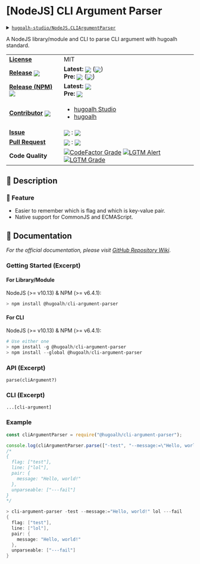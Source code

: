 # \[NodeJS\] CLI Argument Parser

<details>
  <summary><a href="https://github.com/hugoalh-studio/NodeJS.CLIArgumentParser"><code>hugoalh-studio/NodeJS.CLIArgumentParser</code></a></summary>
  <img align="center" alt="GitHub Language Count" src="https://img.shields.io/github/languages/count/hugoalh-studio/NodeJS.CLIArgumentParser?logo=github&logoColor=ffffff&style=flat-square" />
  <img align="center" alt="GitHub Top Langauge" src="https://img.shields.io/github/languages/top/hugoalh-studio/NodeJS.CLIArgumentParser?logo=github&logoColor=ffffff&style=flat-square" />
  <img align="center" alt="GitHub Repo Size" src="https://img.shields.io/github/repo-size/hugoalh-studio/NodeJS.CLIArgumentParser?logo=github&logoColor=ffffff&style=flat-square" />
  <img align="center" alt="GitHub Code Size" src="https://img.shields.io/github/languages/code-size/hugoalh-studio/NodeJS.CLIArgumentParser?logo=github&logoColor=ffffff&style=flat-square" />
  <img align="center" alt="GitHub Watcher" src="https://img.shields.io/github/watchers/hugoalh-studio/NodeJS.CLIArgumentParser?logo=github&logoColor=ffffff&style=flat-square" />
  <img align="center" alt="GitHub Star" src="https://img.shields.io/github/stars/hugoalh-studio/NodeJS.CLIArgumentParser?logo=github&logoColor=ffffff&style=flat-square" />
  <img align="center" alt="GitHub Fork" src="https://img.shields.io/github/forks/hugoalh-studio/NodeJS.CLIArgumentParser?logo=github&logoColor=ffffff&style=flat-square" />
</details>

A NodeJS library/module and CLI to parse CLI argument with hugoalh standard.

<table>
  <tr>
    <td><a href="./LICENSE.md"><b>License</b></a></td>
    <td>MIT</td>
  </tr>
  <tr>
    <td><a href="https://github.com/hugoalh-studio/NodeJS.CLIArgumentParser/releases"><b>Release</b></a> <img align="center" src="https://img.shields.io/github/downloads/hugoalh-studio/NodeJS.CLIArgumentParser/total?label=%20&style=flat-square" /></td>
    <td>
      <b>Latest:</b> <img align="center" src="https://img.shields.io/github/release/hugoalh-studio/NodeJS.CLIArgumentParser?sort=semver&label=%20&style=flat-square" /> (<img align="center" src="https://img.shields.io/github/release-date/hugoalh-studio/NodeJS.CLIArgumentParser?label=%20&style=flat-square" />)<br />
      <b>Pre:</b> <img align="center" src="https://img.shields.io/github/release/hugoalh-studio/NodeJS.CLIArgumentParser?include_prereleases&sort=semver&label=%20&style=flat-square" /> (<img align="center" src="https://img.shields.io/github/release-date-pre/hugoalh-studio/NodeJS.CLIArgumentParser?label=%20&style=flat-square" />)
    </td>
  </tr>
  <tr>
    <td><a href="https://www.npmjs.com/package/@hugoalh/cli-argument-parser"><b>Release (NPM)</b></a> <img align="center" src="https://img.shields.io/npm/dt/@hugoalh/cli-argument-parser?label=%20&style=flat-square" /></td>
    <td>
      <b>Latest:</b> <img align="center" src="https://img.shields.io/npm/v/@hugoalh/cli-argument-parser/latest?label=%20&style=flat-square" /><br />
      <b>Pre:</b> <img align="center" src="https://img.shields.io/npm/v/@hugoalh/cli-argument-parser/pre?label=%20&style=flat-square" />
    </td>
  </tr>
  <tr>
    <td><a href="https://github.com/hugoalh-studio/NodeJS.CLIArgumentParser/graphs/contributors"><b>Contributor</b></a> <img align="center" src="https://img.shields.io/github/contributors/hugoalh-studio/NodeJS.CLIArgumentParser?label=%20&style=flat-square" /></td>
    <td><ul>
        <li><a href="https://github.com/hugoalh-studio">hugoalh Studio</a></li>
        <li><a href="https://github.com/hugoalh">hugoalh</a></li>
    </ul></td>
  </tr>
  <tr>
    <td><a href="https://github.com/hugoalh-studio/NodeJS.CLIArgumentParser/issues?q=is%3Aissue"><b>Issue</b></a></td>
    <td><img align="center" src="https://img.shields.io/github/issues-raw/hugoalh-studio/NodeJS.CLIArgumentParser?label=%20&style=flat-square" /> : <img align="center" src="https://img.shields.io/github/issues-closed-raw/hugoalh-studio/NodeJS.CLIArgumentParser?label=%20&style=flat-square" /></td>
  </tr>
  <tr>
    <td><a href="https://github.com/hugoalh-studio/NodeJS.CLIArgumentParser/pulls?q=is%3Apr"><b>Pull Request</b></a></td>
    <td><img align="center" src="https://img.shields.io/github/issues-pr-raw/hugoalh-studio/NodeJS.CLIArgumentParser?label=%20&style=flat-square" /> : <img align="center" src="https://img.shields.io/github/issues-pr-closed-raw/hugoalh-studio/NodeJS.CLIArgumentParser?label=%20&style=flat-square" /></td>
  </tr>
  <tr>
    <td><b>Code Quality</b></td>
    <td>
      <a href="https://www.codefactor.io/repository/github/hugoalh-studio/nodejs.cliargumentparser"><img align="center" alt="CodeFactor Grade" src="https://img.shields.io/codefactor/grade/github/hugoalh-studio/NodeJS.CLIArgumentParser?logo=codefactor&logoColor=ffffff&style=flat-square" /></a>
      <a href="https://lgtm.com/projects/g/hugoalh-studio/NodeJS.CLIArgumentParser/alerts"><img align="center" alt="LGTM Alert" src="https://img.shields.io/lgtm/alerts/g/hugoalh-studio/NodeJS.CLIArgumentParser?label=%20&logo=lgtm&logoColor=ffffff&style=flat-square" /></a>
      <a href="https://lgtm.com/projects/g/hugoalh-studio/NodeJS.CLIArgumentParser/context:javascript"><img align="center" alt="LGTM Grade" src="https://img.shields.io/lgtm/grade/javascript/g/hugoalh-studio/NodeJS.CLIArgumentParser?logo=lgtm&logoColor=ffffff&style=flat-square" /></a>
    </td>
  </tr>
</table>

## 📜 Description

### 🌟 Feature

- Easier to remember which is flag and which is key-value pair.
- Native support for CommonJS and ECMAScript.

## 📄 Documentation

*For the official documentation, please visit [GitHub Repository Wiki](https://github.com/hugoalh-studio/NodeJS.CLIArgumentParser/wiki)*.

### Getting Started (Excerpt)

#### For Library/Module

NodeJS (>= v10.13) & NPM (>= v6.4.1):

```powershell
> npm install @hugoalh/cli-argument-parser
```

#### For CLI

NodeJS (>= v10.13) & NPM (>= v6.4.1):

```powershell
# Use either one
> npm install -g @hugoalh/cli-argument-parser
> npm install --global @hugoalh/cli-argument-parser
```

### API (Excerpt)

`parse(cliArgument?)`

### CLI (Excerpt)

`...[cli-argument]`

### Example

```javascript
const cliArgumentParser = require("@hugoalh/cli-argument-parser");

console.log(cliArgumentParser.parse(["-test", "--message:=\"Hello, world!\"", "lol", "---fail"]));
/*
{
  flag: ["test"],
  line: ["lol"],
  pair: {
    message: "Hello, world!"
  },
  unparseable: ["---fail"]
}
*/
```
```powershell
> cli-argument-parser -test --message:="Hello, world!" lol ---fail
{
  flag: ["test"],
  line: ["lol"],
  pair: {
    message: "Hello, world!"
  },
  unparseable: ["---fail"]
}
```
